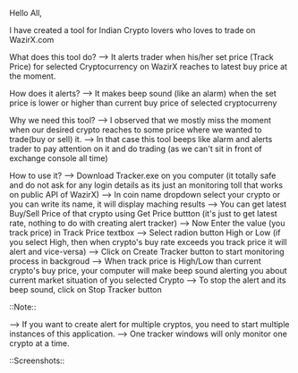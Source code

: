 Hello All,

I have created a tool for Indian Crypto lovers who loves to trade on WazirX.com

What does this tool do?
--> It alerts trader when his/her set price (Track Price) for selected Cryptocurrency on WazirX reaches to latest buy price at the moment.


How does it alerts?
--> It makes beep sound (like an alarm) when the set price is lower or higher than current buy price of selected cryptocurreny


Why we need this tool?
--> I observed that we mostly miss the moment when our desired crypto reaches to some price where we wanted to trade(buy or sell) it.
--> In that case this tool beeps like alarm and alerts trader to pay attention on it and do trading (as we can't sit in front of exchange console all time)


How to use it?
--> Download Tracker.exe on you computer (it totally safe and do not ask for any login details as its just an monitoring toll that works on public API of WazirX)
--> In coin name dropdown select your crypto or you can write its name, it will display maching results
--> You can get latest Buy/Sell Price of that crypto using Get Price buttton (it's just to get latest rate, nothing to do with creating alert tracker)
--> Now Enter the value (you track price) in Track Price textbox
--> Select radion button High or Low (if you select High, then when crypto's buy rate exceeds you track price it will alert and vice-versa)
--> Click on Create Tracker button to start monitoring process in backgroud
--> When track price is High/Low than current crypto's buy price, your computer will make beep sound alerting you about current market situation of you selected Crypto
--> To stop the alert and its beep sound, click on Stop Tracker button



::Note::

--> If you want to create alert for multiple cryptos, you need to start multiple instances of this application.
--> One tracker windows will only monitor one crypto at a time.


::Screenshots::

